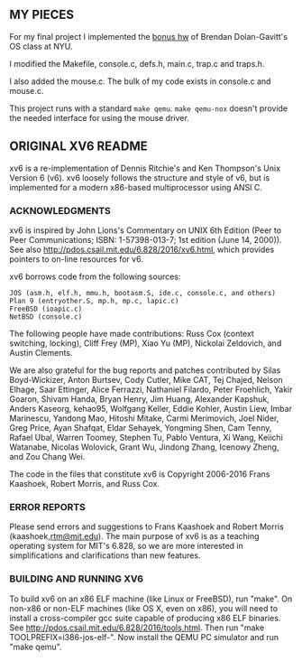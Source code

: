 ## MY PIECES

For my final project I implemented the [bonus hw](http://panda.moyix.net/~moyix/cs3224/fall16/bonus_hw/bonus_hw.html) of Brendan Dolan-Gavitt's
OS class at NYU.

I modified the Makefile, console.c, defs.h, main.c, trap.c and traps.h.

I also added the mouse.c. The bulk of my code exists in console.c and mouse.c.

This project runs with a standard `make qemu`. `make qemu-nox` doesn't provide
the needed interface for using the mouse driver.

## ORIGINAL XV6 README

xv6 is a re-implementation of Dennis Ritchie's and Ken Thompson's Unix
Version 6 (v6).  xv6 loosely follows the structure and style of v6,
but is implemented for a modern x86-based multiprocessor using ANSI C.

### ACKNOWLEDGMENTS

xv6 is inspired by John Lions's Commentary on UNIX 6th Edition (Peer
to Peer Communications; ISBN: 1-57398-013-7; 1st edition (June 14,
2000)). See also http://pdos.csail.mit.edu/6.828/2016/xv6.html, which
provides pointers to on-line resources for v6.

xv6 borrows code from the following sources:
    
    JOS (asm.h, elf.h, mmu.h, bootasm.S, ide.c, console.c, and others)
    Plan 9 (entryother.S, mp.h, mp.c, lapic.c)
    FreeBSD (ioapic.c)
    NetBSD (console.c)

The following people have made contributions: Russ Cox (context switching,
locking), Cliff Frey (MP), Xiao Yu (MP), Nickolai Zeldovich, and Austin
Clements.

We are also grateful for the bug reports and patches contributed by Silas
Boyd-Wickizer, Anton Burtsev, Cody Cutler, Mike CAT, Tej Chajed, Nelson Elhage,
Saar Ettinger, Alice Ferrazzi, Nathaniel Filardo, Peter Froehlich, Yakir Goaron,
Shivam Handa, Bryan Henry, Jim Huang, Alexander Kapshuk, Anders Kaseorg,
kehao95, Wolfgang Keller, Eddie Kohler, Austin Liew, Imbar Marinescu, Yandong
Mao, Hitoshi Mitake, Carmi Merimovich, Joel Nider, Greg Price, Ayan Shafqat,
Eldar Sehayek, Yongming Shen, Cam Tenny, Rafael Ubal, Warren Toomey, Stephen Tu,
Pablo Ventura, Xi Wang, Keiichi Watanabe, Nicolas Wolovick, Grant Wu, Jindong
Zhang, Icenowy Zheng, and Zou Chang Wei.

The code in the files that constitute xv6 is
Copyright 2006-2016 Frans Kaashoek, Robert Morris, and Russ Cox.

### ERROR REPORTS

Please send errors and suggestions to Frans Kaashoek and Robert Morris
(kaashoek,rtm@mit.edu). The main purpose of xv6 is as a teaching
operating system for MIT's 6.828, so we are more interested in
simplifications and clarifications than new features.

### BUILDING AND RUNNING XV6

To build xv6 on an x86 ELF machine (like Linux or FreeBSD), run
"make". On non-x86 or non-ELF machines (like OS X, even on x86), you
will need to install a cross-compiler gcc suite capable of producing
x86 ELF binaries. See http://pdos.csail.mit.edu/6.828/2016/tools.html.
Then run "make TOOLPREFIX=i386-jos-elf-". Now install the QEMU PC
simulator and run "make qemu".

